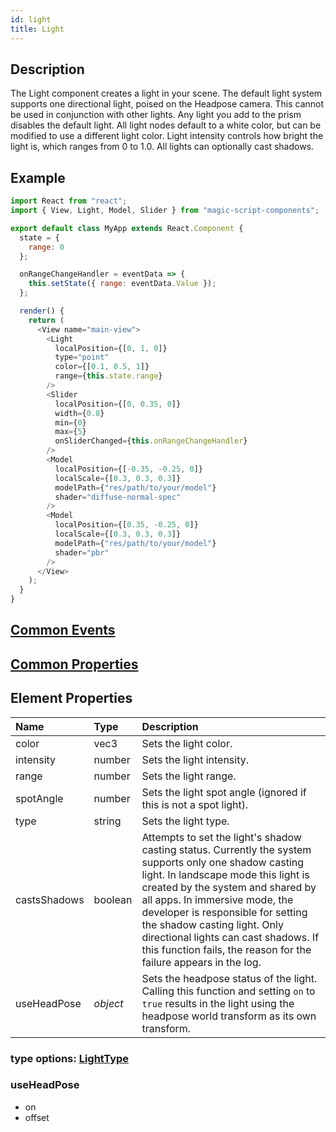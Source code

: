```yaml
---
id: light
title: Light
---
```


## Description

The Light component creates a light in your scene. The default light system supports one directional light, poised on the Headpose camera. This cannot be used in conjunction with other lights. Any light you add to the prism disables the default light. All light nodes default to a white color, but can be modified to use a different light color. Light intensity controls how bright the light is, which ranges from 0 to 1.0. All lights can optionally cast shadows.

## Example

```javascript
import React from "react";
import { View, Light, Model, Slider } from "magic-script-components";

export default class MyApp extends React.Component {
  state = {
    range: 0
  };

  onRangeChangeHandler = eventData => {
    this.setState({ range: eventData.Value });
  };

  render() {
    return (
      <View name="main-view">
        <Light
          localPosition={[0, 1, 0]}
          type="point"
          color={[0.1, 0.5, 1]}
          range={this.state.range}
        />
        <Slider
          localPosition={[0, 0.35, 0]}
          width={0.8}
          min={0}
          max={5}
          onSliderChanged={this.onRangeChangeHandler}
        />
        <Model
          localPosition={[-0.35, -0.25, 0]}
          localScale={[0.3, 0.3, 0.3]}
          modelPath={"res/path/to/your/model"}
          shader="diffuse-normal-spec"
        />
        <Model
          localPosition={[0.35, -0.25, 0]}
          localScale={[0.3, 0.3, 0.3]}
          modelPath={"res/path/to/your/model"}
          shader="pbr"
        />
      </View>
    );
  }
}
```

## [Common Events](../events/CommonEvents.md)

## [Common Properties](../types/Properties.md)

## Element Properties

| Name         | Type     | Description                                                                                                                                                                                                                                                                                                                                                                                          |
| :----------- | :------- | :--------------------------------------------------------------------------------------------------------------------------------------------------------------------------------------------------------------------------------------------------------------------------------------------------------------------------------------------------------------------------------------------------- |
| color        | vec3     | Sets the light color.                                                                                                                                                                                                                                                                                                                                                                                |
| intensity    | number   | Sets the light intensity.                                                                                                                                                                                                                                                                                                                                                                            |
| range        | number   | Sets the light range.                                                                                                                                                                                                                                                                                                                                                                                |
| spotAngle    | number   | Sets the light spot angle (ignored if this is not a spot light).                                                                                                                                                                                                                                                                                                                                     |
| type         | string   | Sets the light type.                                                                                                                                                                                                                                                                                                                                                                                 |
| castsShadows | boolean  | Attempts to set the light's shadow casting status. Currently the system supports only one shadow casting light. In landscape mode this light is created by the system and shared by all apps. In immersive mode, the developer is responsible for setting the shadow casting light. Only directional lights can cast shadows. If this function fails, the reason for the failure appears in the log. |
| useHeadPose  | _object_ | Sets the headpose status of the light. Calling this function and setting `on` to `true` results in the light using the headpose world transform as its own transform.                                                                                                                                                                                                                                |

### type options: [LightType](../types/LightType.md)

### useHeadPose

- on
- offset
